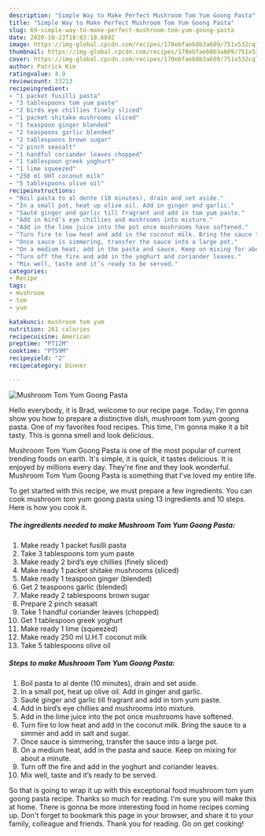 ```yaml
---
description: "Simple Way to Make Perfect Mushroom Tom Yum Goong Pasta"
title: "Simple Way to Make Perfect Mushroom Tom Yum Goong Pasta"
slug: 69-simple-way-to-make-perfect-mushroom-tom-yum-goong-pasta
date: 2020-10-23T18:03:18.689Z
image: https://img-global.cpcdn.com/recipes/170ebfaeb8b3a609/751x532cq70/mushroom-tom-yum-goong-pasta-recipe-main-photo.jpg
thumbnail: https://img-global.cpcdn.com/recipes/170ebfaeb8b3a609/751x532cq70/mushroom-tom-yum-goong-pasta-recipe-main-photo.jpg
cover: https://img-global.cpcdn.com/recipes/170ebfaeb8b3a609/751x532cq70/mushroom-tom-yum-goong-pasta-recipe-main-photo.jpg
author: Patrick Kim
ratingvalue: 4.9
reviewcount: 33213
recipeingredient:
- "1 packet fusilli pasta"
- "3 tablespoons tom yum paste"
- "2 birds eye chillies finely sliced"
- "1 packet shitake mushrooms sliced"
- "1 teaspoon ginger blended"
- "2 teaspoons garlic blended"
- "2 tablespoons brown sugar"
- "2 pinch seasalt"
- "1 handful coriander leaves chopped"
- "1 tablespoon greek yoghurt"
- "1 lime squeezed"
- "250 ml UHT coconut milk"
- "5 tablespoons olive oil"
recipeinstructions:
- "Boil pasta to al dente (10 minutes), drain and set aside."
- "In a small pot, heat up olive oil. Add in ginger and garlic."
- "Sauté ginger and garlic till fragrant and add in tom yum paste."
- "Add in bird’s eye chillies and mushrooms into mixture."
- "Add in the lime juice into the pot once mushrooms have softened."
- "Turn fire to low heat and add in the coconut milk. Bring the sauce to a simmer and add in salt and sugar."
- "Once sauce is simmering, transfer the sauce into a large pot."
- "On a medium heat, add in the pasta and sauce. Keep on mixing for about a minute."
- "Turn off the fire and add in the yoghurt and coriander leaves."
- "Mix well, taste and it’s ready to be served."
categories:
- Recipe
tags:
- mushroom
- tom
- yum

katakunci: mushroom tom yum 
nutrition: 261 calories
recipecuisine: American
preptime: "PT12M"
cooktime: "PT59M"
recipeyield: "2"
recipecategory: Dinner

---
```



![Mushroom Tom Yum Goong Pasta](https://img-global.cpcdn.com/recipes/170ebfaeb8b3a609/751x532cq70/mushroom-tom-yum-goong-pasta-recipe-main-photo.jpg)

Hello everybody, it is Brad, welcome to our recipe page. Today, I'm gonna show you how to prepare a distinctive dish, mushroom tom yum goong pasta. One of my favorites food recipes. This time, I'm gonna make it a bit tasty. This is gonna smell and look delicious.



Mushroom Tom Yum Goong Pasta is one of the most popular of current trending foods on earth. It's simple, it is quick, it tastes delicious. It is enjoyed by millions every day. They're fine and they look wonderful. Mushroom Tom Yum Goong Pasta is something that I've loved my entire life.


To get started with this recipe, we must prepare a few ingredients. You can cook mushroom tom yum goong pasta using 13 ingredients and 10 steps. Here is how you cook it.

<!--inarticleads1-->

##### The ingredients needed to make Mushroom Tom Yum Goong Pasta:

1. Make ready 1 packet fusilli pasta
1. Take 3 tablespoons tom yum paste
1. Make ready 2 bird’s eye chillies (finely sliced)
1. Make ready 1 packet shitake mushrooms (sliced)
1. Make ready 1 teaspoon ginger (blended)
1. Get 2 teaspoons garlic (blended)
1. Make ready 2 tablespoons brown sugar
1. Prepare 2 pinch seasalt
1. Take 1 handful coriander leaves (chopped)
1. Get 1 tablespoon greek yoghurt
1. Make ready 1 lime (squeezed)
1. Make ready 250 ml U.H.T coconut milk
1. Take 5 tablespoons olive oil




<!--inarticleads2-->

##### Steps to make Mushroom Tom Yum Goong Pasta:

1. Boil pasta to al dente (10 minutes), drain and set aside.
1. In a small pot, heat up olive oil. Add in ginger and garlic.
1. Sauté ginger and garlic till fragrant and add in tom yum paste.
1. Add in bird’s eye chillies and mushrooms into mixture.
1. Add in the lime juice into the pot once mushrooms have softened.
1. Turn fire to low heat and add in the coconut milk. Bring the sauce to a simmer and add in salt and sugar.
1. Once sauce is simmering, transfer the sauce into a large pot.
1. On a medium heat, add in the pasta and sauce. Keep on mixing for about a minute.
1. Turn off the fire and add in the yoghurt and coriander leaves.
1. Mix well, taste and it’s ready to be served.




So that is going to wrap it up with this exceptional food mushroom tom yum goong pasta recipe. Thanks so much for reading. I'm sure you will make this at home. There is gonna be more interesting food in home recipes coming up. Don't forget to bookmark this page in your browser, and share it to your family, colleague and friends. Thank you for reading. Go on get cooking!
